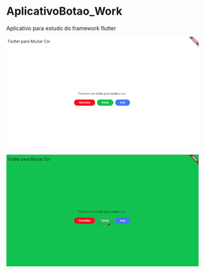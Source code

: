 # AplicativoBotao_Work


Aplicativo para estudo do framework flutter


![alt text](images/image.png)

![alt text](images/image1.png)